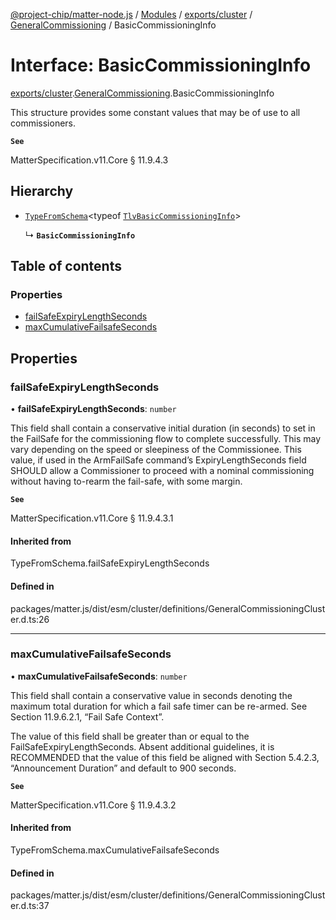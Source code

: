 [@project-chip/matter-node.js](../README.md) / [Modules](../modules.md) / [exports/cluster](../modules/exports_cluster.md) / [GeneralCommissioning](../modules/exports_cluster.GeneralCommissioning.md) / BasicCommissioningInfo

# Interface: BasicCommissioningInfo

[exports/cluster](../modules/exports_cluster.md).[GeneralCommissioning](../modules/exports_cluster.GeneralCommissioning.md).BasicCommissioningInfo

This structure provides some constant values that may be of use to all commissioners.

**`See`**

MatterSpecification.v11.Core § 11.9.4.3

## Hierarchy

- [`TypeFromSchema`](../modules/exports_tlv.md#typefromschema)\<typeof [`TlvBasicCommissioningInfo`](../modules/exports_cluster.GeneralCommissioning.md#tlvbasiccommissioninginfo)\>

  ↳ **`BasicCommissioningInfo`**

## Table of contents

### Properties

- [failSafeExpiryLengthSeconds](exports_cluster.GeneralCommissioning.BasicCommissioningInfo.md#failsafeexpirylengthseconds)
- [maxCumulativeFailsafeSeconds](exports_cluster.GeneralCommissioning.BasicCommissioningInfo.md#maxcumulativefailsafeseconds)

## Properties

### failSafeExpiryLengthSeconds

• **failSafeExpiryLengthSeconds**: `number`

This field shall contain a conservative initial duration (in seconds) to set in the FailSafe for the
commissioning flow to complete successfully. This may vary depending on the speed or sleepiness of the
Commissionee. This value, if used in the ArmFailSafe command’s ExpiryLengthSeconds field SHOULD allow a
Commissioner to proceed with a nominal commissioning without having to-rearm the fail-safe, with some margin.

**`See`**

MatterSpecification.v11.Core § 11.9.4.3.1

#### Inherited from

TypeFromSchema.failSafeExpiryLengthSeconds

#### Defined in

packages/matter.js/dist/esm/cluster/definitions/GeneralCommissioningCluster.d.ts:26

___

### maxCumulativeFailsafeSeconds

• **maxCumulativeFailsafeSeconds**: `number`

This field shall contain a conservative value in seconds denoting the maximum total duration for which a
fail safe timer can be re-armed. See Section 11.9.6.2.1, “Fail Safe Context”.

The value of this field shall be greater than or equal to the FailSafeExpiryLengthSeconds. Absent additional
guidelines, it is RECOMMENDED that the value of this field be aligned with Section 5.4.2.3, “Announcement
Duration” and default to 900 seconds.

**`See`**

MatterSpecification.v11.Core § 11.9.4.3.2

#### Inherited from

TypeFromSchema.maxCumulativeFailsafeSeconds

#### Defined in

packages/matter.js/dist/esm/cluster/definitions/GeneralCommissioningCluster.d.ts:37
